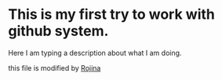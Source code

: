# This is my first try to work with github system.

Here I am typing a description about what I am doing.

this file is modified by [Rojina](https://t.me)
